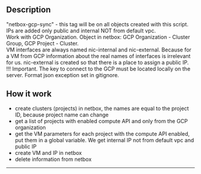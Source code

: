 ## Description
"netbox-gcp-sync" - this tag will be on all objects created with this script.  
IPs are added only public and internal NOT from default vpc.  
Work with GCP Organization. Object in netbox: GCP Organization - Cluster Group, GCP Project - Cluster.  
VM interfaces are always named nic-internal and nic-external. Because for a VM from GCP information about the real names of interfaces is irrelevant for us. nic-external is created so that there is a place to assign a public IP.  
!!! Important. The key to connect to the GCP must be located locally on the server. Format json exception set in gitignore.  

## How it work
- create clusters (projects) in netbox, the names are equal to the project ID, because project name can change
- get a list of projects with enabled compute API and only from the GCP organization
- get the VM parameters for each project with the compute API enabled, put them in a global variable. We get internal IP not from default vpc and public IP
- create VM and IP in netbox
- delete information from netbox
***